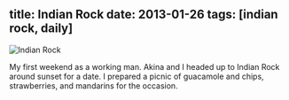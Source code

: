 title: Indian Rock
date: 2013-01-26
tags: [indian rock, daily]
---

![Indian Rock](https://dl.dropbox.com/u/4291520/scriptogram/indian-rock.jpg)

 My first weekend as a working man. Akina and I headed up to Indian Rock around sunset for a date. I prepared a picnic of guacamole and chips, strawberries, and mandarins for the occasion.
